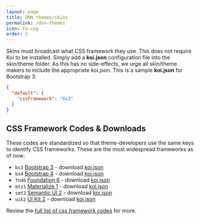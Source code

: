 ```yaml
---
layout: page
title: DNN themes/skins
permalink: /dnn-themes
icon: fa-cog
order: 3
---
```


Skins must broadcast what CSS framework they use. This does not require Koi to be installed. Simply add a **koi.json** configuration file into the skin/theme folder. As this has no side-effects, we urge all skin/theme makers to include the appropriate koi.json. This is a sample **koi.json** for Bootstrap 3:

```json
{
  "default": {
    "cssFramework": "bs3"
  }
}
```

## CSS Framework Codes & Downloads

These codes are standardized so that theme-developers use the same keys to identify CSS frameworks. These are the most widespread frameworks as of now:

* `bs3` [Bootstrap 3](https://getbootstrap.com/docs/3.3/) - download [koi.json](koi.json/bs3/koi.json)
* `bs4` [Bootstrap 4](https://getbootstrap.com/) - download [koi.json](koi.json/bs4/koi.json)
* `fnd6` [Foundation 6](https://foundation.zurb.com/) - download [koi.json](koi.json/fnd6/koi.json)
* `mtz1` [Materialize 1](http://materializecss.com/) - download [koi.json](koi.json/mtz1/koi.json)
* `smt2` [Semantic UI 2](https://semantic-ui.com/) - download [koi.json](koi.json/smt2/koi.json)
* `uik2` [UI Kit 2](https://getuikit.com/v2/) - download [koi.json](koi.json/uik2/koi.json)

Review the [full list of css framework codes](css-framework-codes) for more.